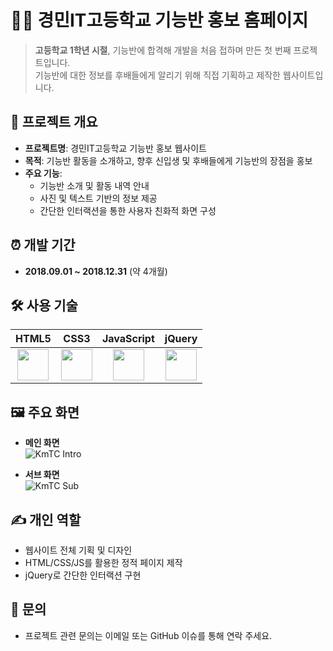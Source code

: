 # 🧑‍💻 경민IT고등학교 기능반 홍보 홈페이지

> **고등학교 1학년 시절**, 기능반에 합격해 개발을 처음 접하며 만든 첫 번째 프로젝트입니다.  
> 기능반에 대한 정보를 후배들에게 알리기 위해 직접 기획하고 제작한 웹사이트입니다.


## 📘 프로젝트 개요

- **프로젝트명**: 경민IT고등학교 기능반 홍보 웹사이트  
- **목적**: 기능반 활동을 소개하고, 향후 신입생 및 후배들에게 기능반의 장점을 홍보  
- **주요 기능**:
  - 기능반 소개 및 활동 내역 안내
  - 사진 및 텍스트 기반의 정보 제공
  - 간단한 인터랙션을 통한 사용자 친화적 화면 구성  

## ⏰ 개발 기간

- **2018.09.01 ~ 2018.12.31** (약 4개월)

## 🛠 사용 기술

| HTML5 | CSS3 | JavaScript | jQuery |
|:--:|:--:|:--:|:--:|
| <img src="https://github.com/user-attachments/assets/cb43f9e6-0b82-45ec-95ab-d1efe4842e6e" width="50"/> | <img src="https://github.com/user-attachments/assets/a65e4998-c22f-40e3-a81f-238abe6f2557" width="50"/> | <img src="https://github.com/user-attachments/assets/0ed603f2-4ea1-49c2-8ad3-ba52e94ec24e" width="50"/> | <img src="https://github.com/user-attachments/assets/04b980fe-78f7-445a-8522-4a2898f31b77" width="50"/> |

## 🖼 주요 화면

- **메인 화면**  
  ![KmTC Intro](https://github.com/user-attachments/assets/80d7d2d0-dd79-46bf-be23-522ac8343dd3)

- **서브 화면**  
  ![KmTC Sub](https://github.com/user-attachments/assets/5e65f769-374a-4b8e-993c-565923ab0a96)

## ✍️ 개인 역할

- 웹사이트 전체 기획 및 디자인  
- HTML/CSS/JS를 활용한 정적 페이지 제작  
- jQuery로 간단한 인터랙션 구현  


## 💬 문의

- 프로젝트 관련 문의는 이메일 또는 GitHub 이슈를 통해 연락 주세요.

